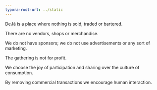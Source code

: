 ```yaml
---
typora-root-url: ../static
---
```


DeJā is a place where nothing is sold, traded or bartered.

There are no vendors, shops or merchandise. 

We do not have sponsors; we do not use
advertisements or any sort of marketing. 

The gathering is not for profit. 

We choose the joy of participation and sharing over the culture of
consumption. 

By removing commercial transactions we encourage human interaction.


​			
​		
​	